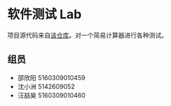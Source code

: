 # 软件测试 Lab
项目源代码来自[该仓库](https://github.com/pH-7/Simple-Java-Calculator)。对一个简易计算器进行各种测试。
## 组员
- 邵欣阳 5160309010459
- 沈小洲 5142609052
- 汪喆昊 5160309010460
